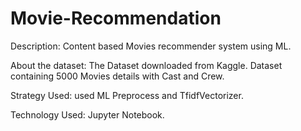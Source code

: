 # Movie-Recommendation

Description: Content based Movies recommender system using ML.

About the dataset: The Dataset downloaded from Kaggle. Dataset containing 5000 Movies details with Cast and Crew.

Strategy Used: used ML Preprocess and TfidfVectorizer.

Technology Used: Jupyter Notebook.

